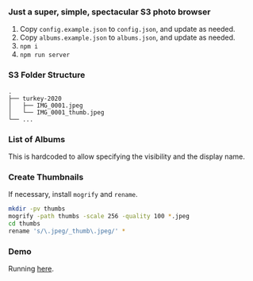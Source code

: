 ### Just a super, simple, spectacular S3 photo browser

1. Copy `config.example.json` to `config.json`, and update as needed.
2. Copy `albums.example.json` to `albums.json`, and update as needed.
3. `npm i`
4. `npm run server`

### S3 Folder Structure

```
.
├── turkey-2020
│   ├── IMG_0001.jpeg
│   └── IMG_0001_thumb.jpeg
└── ...
```

### List of Albums

This is hardcoded to allow specifying the visibility and the display name.

### Create Thumbnails

If necessary, install `mogrify` and `rename`.

```sh
mkdir -pv thumbs
mogrify -path thumbs -scale 256 -quality 100 *.jpeg
cd thumbs
rename 's/\.jpeg/_thumb\.jpeg/' *
```

### Demo

Running [here](https://dylan.is/photos/).
